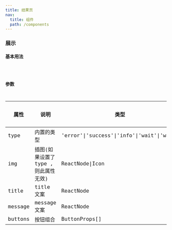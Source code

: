 ```yaml
---
title: 结果页
nav:
  title: 组件
  path: /components
---
```


### 展示

#### 基本用法
<code src="./demo/basic.tsx" />

### 参数

| 属性 | 说明 | 类型 | 默认值 |
| --- | --- | --- | --- |
| type | 内置的类型 | 'error'\|'success'\|'info'\|'wait'\|'warn' | - |
| img | 插图(如果设置了 type , 则此属性无效) | ReactNode\|Icon | - |
| title | title 文案 | ReactNode | - |
| message | message 文案 | ReactNode | - |
| buttons | 按钮组合 | ButtonProps[] | - |
